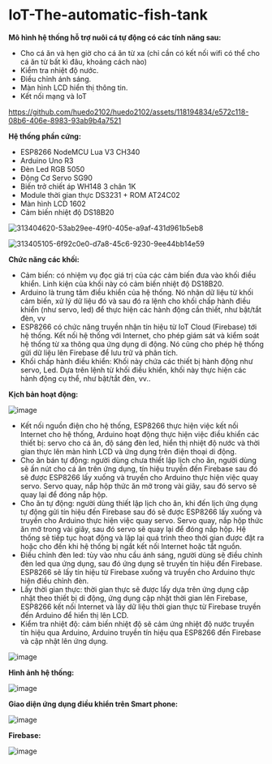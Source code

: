 # IoT-The-automatic-fish-tank
**Mô hình hệ thống hỗ trợ nuôi cá tự động có các tính năng sau:**
- Cho cá ăn và hẹn giờ cho cá ăn từ xa (chỉ cần có kết nối wifi có thể cho cá ăn từ bất kì đâu, khoảng cách nào)
- Kiểm tra nhiệt độ nước.
- Điều chỉnh ánh sáng.
- Màn hình LCD hiển thị thông tin.
- Kết nối mạng và IoT 





https://github.com/huedo2102/huedo2102/assets/118194834/e572c118-08b6-406e-8983-93ab9b4a7521





**Hệ thống phần cứng:**
- ESP8266 NodeMCU Lua V3 CH340
- Arduino Uno R3
- Đèn Led RGB 5050
- Động Cơ Servo SG90
- Biến trở chiết áp WH148 3 chân 1K
- Module thời gian thực DS3231 + ROM AT24C02
- Màn hình LCD 1602
- Cảm biến nhiệt độ DS18B20

![313404620-53ab29ee-49f0-405e-a9af-431d961b5eb8](https://github.com/huedo2102/huedo2102/assets/118194834/af4659b6-aef0-4773-8f6e-203114ce458e)


![313405105-6f92c0e0-d7a8-45c6-9230-9ee44bb14e59](https://github.com/huedo2102/huedo2102/assets/118194834/6c0a0f37-6c9b-4539-af90-d540172d5a87)


**Chức năng các khối:**
- Cảm biến: có nhiệm vụ đọc giá trị của các cảm biến đưa vào khối điều khiển. Linh kiện của khối này có cảm biến nhiệt độ DS18B20.
- Arduino là trung tâm điều khiển của hệ thống. Nó nhận dữ liệu từ khối cảm biến, xử lý dữ liệu đó và sau đó ra lệnh cho khối chấp hành điều khiển (như servo, led) để thực hiện các hành động cần thiết, như bật/tắt đèn, vv
- ESP8266 có chức năng truyền nhận tín hiệu từ IoT Cloud (Firebase) tới hệ thống. Kết nối hệ thống với Internet, cho phép giám sát và kiểm soát hệ thống từ xa thông qua ứng dụng di động. Nó cũng cho phép hệ thống gửi dữ liệu lên Firebase để lưu trữ và phân tích.
- Khối chấp hành điều khiển: Khối này chứa các thiết bị hành động như servo, Led. Dựa trên lệnh từ khối điều khiển, khối này thực hiện các hành động cụ thể, như bật/tắt đèn, vv..
  
**Kịch bản hoạt động:**

![image](https://github.com/huedo2102/IoT-The-automatic-fish-tank/assets/118194834/fdc9ac9e-7c8f-441f-9c90-99904af6be42)

- Kết nối nguồn điện cho hệ thống, ESP8266 thực hiện việc kết nối Internet cho hệ thống, Arduino hoạt động thực hiện việc điều khiển các thiết bị: servo cho cá ăn, độ sáng đèn led, hiển thị nhiệt độ nước và thời gian thực lên màn hình LCD và ứng dụng trên điện thoại di động.
- Cho ăn bán tự động: người dùng chưa thiết lập lịch cho ăn, người dùng sẽ ấn nút cho cá ăn trên ứng dụng, tín hiệu truyền đến Firebase sau đó sẽ được ESP8266 lấy xuống và truyền cho Arduino thực hiện việc quay servo. Servo quay, nắp hộp thức ăn mở trong vài giây, sau đó servo sẽ quay lại để đóng nắp hộp.
- Cho ăn tự động: người dùng thiết lập lịch cho ăn, khi đến lịch ứng dụng tự động gửi tín hiệu đến Firebase sau đó sẽ được ESP8266 lấy xuống và truyền cho Arduino thực hiện việc quay servo. Servo quay, nắp hộp thức ăn mở trong vài giây, sau đó servo sẽ quay lại để đóng nắp hộp. Hệ thống sẽ tiếp tục hoạt động và lặp lại quá trình theo thời gian được đặt ra hoặc cho đến khi hệ thống bị ngắt kết nối Internet hoặc tắt nguồn.
- Điều chỉnh đèn led: tùy vào nhu cầu ánh sáng, người dùng sẽ điều chỉnh đèn led qua ứng dụng, sau đó ứng dụng sẽ truyền tín hiệu đến Firebase. ESP8266 sẽ lấy tín hiệu từ Firebase xuống và truyền cho Arduino thực hiện điều chỉnh đèn.
- Lấy thời gian thực: thời gian thực sẽ được lấy dựa trên ứng dụng cập nhật theo thiết bị di động, ứng dụng cập nhật thời gian lên Firebase, ESP8266 kết nối Internet và lấy dữ liệu thời gian thực từ Firebase truyền đến Arduino để hiển thị lên LCD.
- Kiểm tra nhiệt độ: cảm biến nhiệt độ sẽ cảm ứng nhiệt độ nước truyền tín hiệu qua Arduino, Arduino truyền tín hiệu qua ESP8266 đến Firebase và cập nhật lên ứng dụng.


![image](https://github.com/huedo2102/IoT-The-automatic-fish-tank/assets/118194834/c61d40fc-267a-4336-b635-ee8394f86085)

**Hình ảnh hệ thống:**

![image](https://github.com/huedo2102/IoT-The-automatic-fish-tank/assets/118194834/3e58b847-d270-400f-9eac-abb162baa43e)


**Giao diện ứng dụng điều khiển trên Smart phone:**

![image](https://github.com/huedo2102/IoT-The-automatic-fish-tank/assets/118194834/d1ae3d32-a503-415b-bdb0-e7d16cc791ac)

**Firebase:**

![image](https://github.com/huedo2102/IoT-The-automatic-fish-tank/assets/118194834/fce30506-22d8-4857-8cb6-7b3c354646e2)

